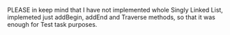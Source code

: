 PLEASE in keep mind that I have not implemented whole Singly Linked List, implemeted just addBegin, addEnd and Traverse 
methods, so that it was enough for Test task purposes.